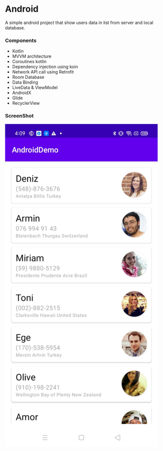 # Android 

A simple android project that show users data in list from server and local database.

### Components
* Kotlin
* MVVM architecture
* Coroutines kotlin
* Dependency injection using koin
* Network API call using Retrofit
* Room Database
* Data Binding
* LiveData & ViewModel
* AndroidX
* Glide 
* RecyclerView 

### ScreenShot 
<img src="https://github.com/KinjalDhamat312/AndroidTest/blob/master/Screenshot.jpg?raw=true" width="500">



